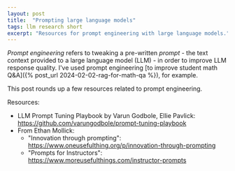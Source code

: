 ```yaml
---
layout: post
title:  "Prompting large language models"
tags: llm research short
excerpt: "Resources for prompt engineering with large language models."
---
```


_Prompt engineering_ refers to tweaking a pre-written _prompt_ - the text context provided to a large language model (LLM) - in order to improve LLM response quality.
I've used prompt engineering [to improve student math Q&A]({% post_url 2024-02-02-rag-for-math-qa %}), for example.

This post rounds up a few resources related to prompt engineering.

Resources:
 - LLM Prompt Tuning Playbook by Varun Godbole, Ellie Pavlick: <https://github.com/varungodbole/prompt-tuning-playbook>
 - From Ethan Mollick:
   - "Innovation through prompting": <https://www.oneusefulthing.org/p/innovation-through-prompting>
   - "Prompts for Instructors": <https://www.moreusefulthings.com/instructor-prompts>
 